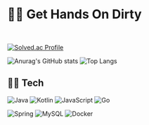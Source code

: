 # 🧑‍🌾 Get Hands On Dirty

<br>

[![Solved.ac Profile](http://mazassumnida.wtf/api/v2/generate_badge?boj=yeasung67)](https://solved.ac/yeasung67/)

![Anurag's GitHub stats](https://github-readme-stats.vercel.app/api?username=Dev-Yesung&show_icons=true&theme=tokyonight)
![Top Langs](https://github-readme-stats.vercel.app/api/top-langs/?username=Dev-Yesung&layout=compact&theme=tokyonight)

## 🧑‍🔧 Tech
![Java](https://img.shields.io/badge/java-%23ED8B00.svg?style=for-the-badge&logo=openjdk&logoColor=white)
![Kotlin](https://img.shields.io/badge/kotlin-%237F52FF.svg?style=for-the-badge&logo=kotlin&logoColor=white)
![JavaScript](https://img.shields.io/badge/javascript-%23323330.svg?style=for-the-badge&logo=javascript&logoColor=%23F7DF1E)
![Go](https://img.shields.io/badge/Go-00ADD8?style=for-the-badge&logo=Go&logoColor=white)

![Spring](https://img.shields.io/badge/spring-%236DB33F.svg?style=for-the-badge&logo=spring&logoColor=white)
![MySQL](https://img.shields.io/badge/mysql-4479A1.svg?style=for-the-badge&logo=mysql&logoColor=white)
![Docker](https://img.shields.io/badge/docker-%230db7ed.svg?style=for-the-badge&logo=docker&logoColor=white)
